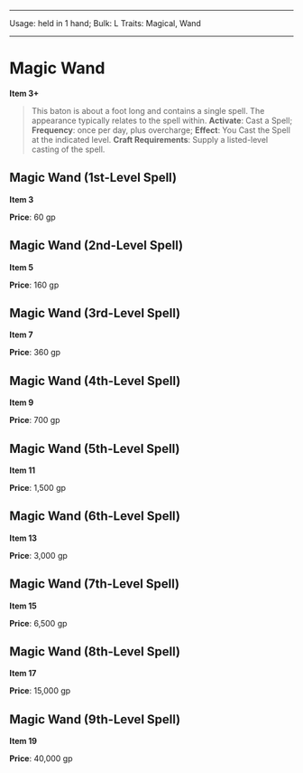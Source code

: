 
---
Usage: held in 1 hand;
Bulk: L
Traits: Magical, Wand

---

# Magic Wand

**Item 3+**

> This baton is about a foot long and contains a single spell. The appearance typically relates to the spell within.
**Activate**: Cast a Spell;
**Frequency**: once per day, plus overcharge;
**Effect**: You Cast the Spell at the indicated level.
**Craft Requirements**: Supply a listed-level casting of the spell.

## Magic Wand (1st-Level Spell)

**Item 3**

**Price**: 60 gp

## Magic Wand (2nd-Level Spell)

**Item 5**

**Price**: 160 gp

## Magic Wand (3rd-Level Spell)

**Item 7**

**Price**: 360 gp

## Magic Wand (4th-Level Spell)

**Item 9**

**Price**: 700 gp

## Magic Wand (5th-Level Spell)

**Item 11**

**Price**: 1,500 gp

## Magic Wand (6th-Level Spell)

**Item 13**

**Price**: 3,000 gp

## Magic Wand (7th-Level Spell)

**Item 15**

**Price**: 6,500 gp

## Magic Wand (8th-Level Spell)

**Item 17**

**Price**: 15,000 gp

## Magic Wand (9th-Level Spell)

**Item 19**

**Price**: 40,000 gp
